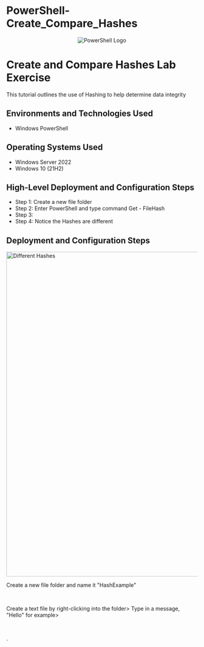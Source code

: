 # PowerShell-Create_Compare_Hashes
<p align="center">
<img src="https://upload.wikimedia.org/wikipedia/commons/2/2f/PowerShell_5.0_icon.png" alt="PowerShell Logo"/> 
</p>

<h1> Create and Compare Hashes Lab Exercise</h1>
This tutorial outlines the use of Hashing to help determine data integrity<br />

<h2>Environments and Technologies Used</h2>

- Windows PowerShell

<h2>Operating Systems Used </h2>

- Windows Server 2022
- Windows 10 (21H2)

<h2>High-Level Deployment and Configuration Steps</h2>

- Step 1: Create a new file folder 
- Step 2: Enter PowerShell and type command Get - FileHash
- Step 3:
- Step 4: Notice the Hashes are different

<h2>Deployment and Configuration Steps</h2>

<p>
<img width="856" alt="Different Hashes" src="https://github.com/user-attachments/assets/3bc65a21-99fb-4f26-897e-5fbcdf282931" />
</p>
<p>
Create a new file folder and name it "HashExample"

</p>
<br />

<p>
<!--img width="1440" alt="02" src="https://github.com/user-attachments/assets/f2e54e39-7644-4dd2-a174-283a6f957afa"-->
</p>
<p>
Create a text file by right-clicking into the folder> Type in a message, "Hello" for example> 
</p>
<br />

<p>
<!--img width="1381" alt="01" src="https://github.com/user-attachments/assets/56dc32c2-d30d-4459-b58d-f1337cf99c41"-->
</p>
<p>
.
</p>
<br />
